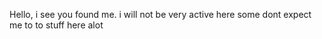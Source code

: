 Hello, i see you found me. i will not be very active here some dont expect me to to stuff here alot
